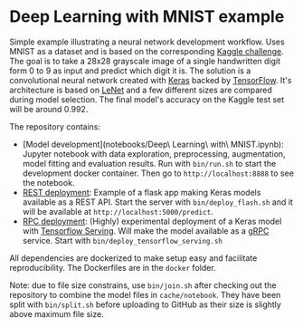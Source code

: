 # Deep Learning with MNIST example

Simple example illustrating a neural network development workflow.
Uses MNIST as a dataset and is based on the corresponding [Kaggle challenge](https://www.kaggle.com/c/digit-recognizer).
The goal is to take a 28x28 grayscale image of a single handwritten digit form 0 to 9 as input and predict which digit it is.
The solution is a convolutional neural network created with [Keras](https://keras.io/) backed by [TensorFlow](https://www.tensorflow.org/).
It's architecture is based on [LeNet](http://yann.lecun.com/exdb/lenet/) and a few different sizes are compared during model selection.
The final model's accuracy on the Kaggle test set will be around 0.992.

The repository contains:
- [Model development](notebooks/Deep\ Learning\ with\ MNIST.ipynb): Jupyter notebook with data exploration, preprocessing, augmentation, model fitting and evaluation results. Run with `bin/run.sh` to start the development docker container. Then go to `http://localhost:8888` to see the notebook.
- [REST deployment](server/ap.py): Example of a flask app making Keras models available as a REST API. Start the server with `bin/deploy_flash.sh` and it will be available at `http://localhost:5000/predict`.
- [RPC deployment](bin/deploy_tensorflow_serving): (Highly) experimental deployment of a Keras model with [Tensorflow Serving](https://tensorflow.github.io/serving/). Will make the model available as a [gRPC](http://www.grpc.io/) service. Start with `bin/deploy_tensorflow_serving.sh`

All dependencies are dockerized to make setup easy and facilitate reproducibility.
The Dockerfiles are in the `docker` folder.

Note: due to file size constrains, use `bin/join.sh` after checking out the repository to combine the model files in `cache/notebook`. They have been split with `bin/split.sh` before uploading to GitHub as their size is slightly above maximum file size.
